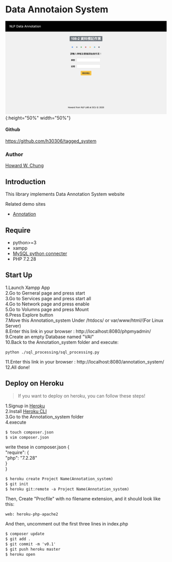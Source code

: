 # Data Annotaion System
![image](./1.png){:height="50%" width="50%"}
#### Github

https://github.com/h30306/tagged_system

### Author

[Howard W. Chung](https://github.com/h30306)

## Introduction

This library implements Data Annotation System website

Related demo sites
- [Annotation]()

## Require

- python>=3
- xampp
- [MySQL python connecter](https://dev.mysql.com/downloads/connector/python/)
- PHP 7.2.28

## Start Up

1.Launch Xampp App<br>
2.Go to Gerneral page and press start<br>
3.Go to Services page and press start all<br>
4.Go to Network page and press enable<br>
5.Go to Volumns page and press Mount<br>
6.Press Explore button<br>
7.Move this Annotation_system Under /htdocs/ or var/www/html/(For Linux Server)<br>
8.Enter this link in your browser : http://localhost:8080/phpmyadmin/<br>
9.Create an empty Database named "VAI"<br>
10.Back to the Annotation_system folder and execute:<br>
```
python ./sql_processing/sql_processing.py
```
11.Enter this link in your browser : http://localhost:8080/annotation_system/
12.All done!

## Deploy on Heroku
>If you want to deploy on heroku, you can follow these steps!

1.Signup in [Heroku](https://dashboard.heroku.com)<br>
2.Install [Heroku CLI](https://devcenter.heroku.com/articles/heroku-cli)<br>
3.Go to the Annotation_system folder<br>
4.execute<br>
```
$ touch composer.json
$ vim composer.json
```
write these in composer.json
{<br>
  "require": {<br>
    "php": "7.2.28"<br>
  }<br>
}<br>
```
$ heroku create Project Name(Annotation_system)
$ git init
$ heroku git:remote -a Project Name(Annotation_system)
```
Then,
Create "Procfile" with no filename extension, and it should look like this:
```
web: heroku-php-apache2
```
And then, uncomment out the first three lines in index.php
```
$ composer update
$ git add .
$ git commit -m 'v0.1'
$ git push heroku master
$ heroku open
```


